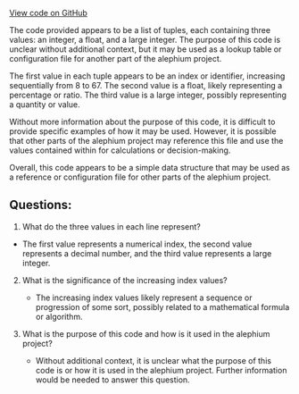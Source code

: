 [View code on GitHub](https://github.com/alephium/alephium/blob/master/protocol/src/main/resources/hashrate-inflation.csv)

The code provided appears to be a list of tuples, each containing three values: an integer, a float, and a large integer. The purpose of this code is unclear without additional context, but it may be used as a lookup table or configuration file for another part of the alephium project.

The first value in each tuple appears to be an index or identifier, increasing sequentially from 8 to 67. The second value is a float, likely representing a percentage or ratio. The third value is a large integer, possibly representing a quantity or value.

Without more information about the purpose of this code, it is difficult to provide specific examples of how it may be used. However, it is possible that other parts of the alephium project may reference this file and use the values contained within for calculations or decision-making.

Overall, this code appears to be a simple data structure that may be used as a reference or configuration file for other parts of the alephium project.
## Questions: 
 1. What do the three values in each line represent?
   - The first value represents a numerical index, the second value represents a decimal number, and the third value represents a large integer.

2. What is the significance of the increasing index values?
   - The increasing index values likely represent a sequence or progression of some sort, possibly related to a mathematical formula or algorithm.

3. What is the purpose of this code and how is it used in the alephium project?
   - Without additional context, it is unclear what the purpose of this code is or how it is used in the alephium project. Further information would be needed to answer this question.